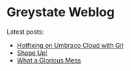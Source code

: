 Greystate Weblog
================

Latest posts:

- [Hotfixing on Umbraco Cloud with Git](/log/2019/10/21/hotfix-with-git/)
- [Shape Up!](/log/2019/10/08/shapeup/)
- [What a Glorious Mess](/log/2019/10/04/glorious-mess/)

<data data-slug="log"></data>
